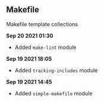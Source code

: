## Makefile
Makefile template collections

**Sep 20 2021 01:30**
- Added ```make-lint``` module

**Sep 19 2021 18:05**
- Added ```tracking-includes``` module

**Sep 19 2021 14:45**
- Added ```simple-makefile``` module
